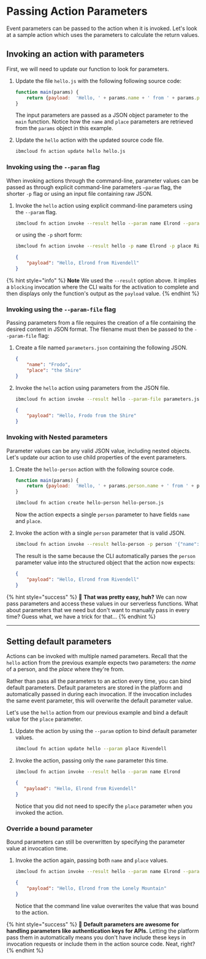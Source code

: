 <!--
#
# Licensed to the Apache Software Foundation (ASF) under one or more
# contributor license agreements.  See the NOTICE file distributed with
# this work for additional information regarding copyright ownership.
# The ASF licenses this file to You under the Apache License, Version 2.0
# (the "License"); you may not use this file except in compliance with
# the License.  You may obtain a copy of the License at
#
#     http://www.apache.org/licenses/LICENSE-2.0
#
# Unless required by applicable law or agreed to in writing, software
# distributed under the License is distributed on an "AS IS" BASIS,
# WITHOUT WARRANTIES OR CONDITIONS OF ANY KIND, either express or implied.
# See the License for the specific language governing permissions and
# limitations under the License.
#
-->

# Passing Action Parameters

Event parameters can be passed to the action when it is invoked. Let's look at a sample action which uses the parameters to calculate the return values.

## Invoking an action with parameters

First, we will need to update our function to look for parameters.

1. Update the file `hello.js` with the following following source code:

    ```javascript
    function main(params) {
        return {payload:  'Hello, ' + params.name + ' from ' + params.place};
    }
    ```

    The input parameters are passed as a JSON object parameter to the `main` function. Notice how the `name` and `place` parameters are retrieved from the `params` object in this example.

2. Update the `hello` action with the updated source code file.

    ```bash
    ibmcloud fn action update hello hello.js
    ```

### **Invoking using the `--param` flag**

When invoking actions through the command-line, parameter values can be passed as through explicit command-line parameters `—param` flag, the shorter `-p` flag or using an input file containing raw JSON.

1. Invoke the `hello` action using explicit command-line parameters using the `--param` flag.

    ```bash
    ibmcloud fn action invoke --result hello --param name Elrond --param place Rivendell
    ```

    or using the `-p` short form:

    ```bash
    ibmcloud fn action invoke --result hello -p name Elrond -p place Rivendell
    ```

    ```json
    {
        "payload": "Hello, Elrond from Rivendell"
    }
    ```

{% hint style="info" %}
**Note** We used the `--result` option above. It implies a `blocking` invocation where the CLI waits for the activation to complete and then displays only the function's output as the `payload` value.
{% endhint %}

### **Invoking using the `--param-file` flag**

Passing parameters from a file requires the creation of a file containing the desired content in JSON format. The filename must then be passed to the `--param-file` flag:

1. Create a file named `parameters.json` containing the following JSON.

    ```json
    {
        "name": "Frodo",
        "place": "the Shire"
    }
    ```

2. Invoke the `hello` action using parameters from the JSON file.

    ```bash
    ibmcloud fn action invoke --result hello --param-file parameters.json
    ```

    ```json
    {
        "payload": "Hello, Frodo from the Shire"
    }
    ```

### Invoking with Nested parameters

Parameter values can be any valid JSON value, including nested objects. Let's update our action to use child properties of the event parameters.

1. Create the `hello-person` action with the following source code.

    ```javascript
    function main(params) {
        return {payload:  'Hello, ' + params.person.name + ' from ' + params.person.place};
    }
    ```

    ```bash
    ibmcloud fn action create hello-person hello-person.js
    ```

    Now the action expects a single `person` parameter to have fields `name` and `place`.

2. Invoke the action with a single `person` parameter that is valid JSON.

   ```bash
   ibmcloud fn action invoke --result hello-person -p person '{"name": "Elrond", "place": "Rivendell"}'
   ```

   The result is the same because the CLI automatically parses the `person` parameter value into the structured object that the action now expects:

   ```json
   {
       "payload": "Hello, Elrond from Rivendell"
   }
   ```

{% hint style="success" %}
🎉 **That was pretty easy, huh?** We can now pass parameters and access these values in our serverless functions. What about parameters that we need but don't want to manually pass in every time? Guess what, we have a trick for that...
{% endhint %}

---

## Setting default parameters

Actions can be invoked with multiple named parameters. Recall that the `hello` action from the previous example expects two parameters: the _name_ of a person, and the _place_ where they're from.

Rather than pass all the parameters to an action every time, you can bind default parameters. Default parameters are stored in the platform and automatically passed in during each invocation. If the invocation includes the same event parameter, this will overwrite the default parameter value.

Let's use the `hello` action from our previous example and bind a default value for the `place` parameter.

1. Update the action by using the `--param` option to bind default parameter values.

    ```bash
    ibmcloud fn action update hello --param place Rivendell
    ```

2. Invoke the action, passing only the `name` parameter this time.

     ```bash
     ibmcloud fn action invoke --result hello --param name Elrond
     ```

     ```json
     {
        "payload": "Hello, Elrond from Rivendell"
     }
     ```

    Notice that you did not need to specify the `place` parameter when you invoked the action.

### Override a bound parameter

Bound parameters can still be overwritten by specifying the parameter value at invocation time.

1. Invoke the action again, passing both `name` and `place` values.

    ```bash
    ibmcloud fn action invoke --result hello --param name Elrond --param place "the Lonely Mountain"
    ```

    ```json
    {
        "payload": "Hello, Elrond from the Lonely Mountain"
    }
    ```

    Notice that the command line value overwrites the value that was bound to the action.

{% hint style="success" %}
🎉 **Default parameters are awesome for handling parameters like authentication keys for APIs.** Letting the platform pass them in automatically means you don't have include these keys in invocation requests or include them in the action source code. Neat, right?
{% endhint %}
